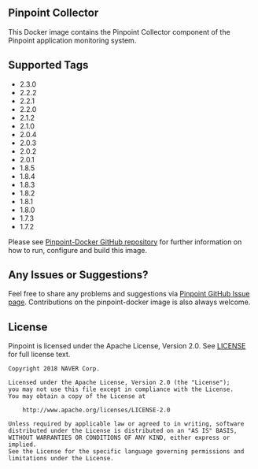## Pinpoint Collector

This Docker image contains the Pinpoint Collector component of the Pinpoint application monitoring system.

## Supported Tags

- 2.3.0
- 2.2.2
- 2.2.1
- 2.2.0
- 2.1.2
- 2.1.0
- 2.0.4
- 2.0.3
- 2.0.2
- 2.0.1
- 1.8.5
- 1.8.4
- 1.8.3
- 1.8.2
- 1.8.1
- 1.8.0
- 1.7.3
- 1.7.2

Please see [Pinpoint-Docker GitHub repository](https://github.com/naver/pinpoint-docker) for further information on how
to run, configure and build this image.

## Any Issues or Suggestions?

Feel free to share any problems and suggestions
via [Pinpoint GitHub Issue page](https://github.com/naver/pinpoint/issues). Contributions on the pinpoint-docker image
is also always welcome.

## License

Pinpoint is licensed under the Apache License, Version 2.0.
See [LICENSE](https://github.com/naver/pinpoint/blob/master/LICENSE) for full license text.

```
Copyright 2018 NAVER Corp.

Licensed under the Apache License, Version 2.0 (the "License");
you may not use this file except in compliance with the License.
You may obtain a copy of the License at

    http://www.apache.org/licenses/LICENSE-2.0

Unless required by applicable law or agreed to in writing, software
distributed under the License is distributed on an "AS IS" BASIS,
WITHOUT WARRANTIES OR CONDITIONS OF ANY KIND, either express or implied.
See the License for the specific language governing permissions and
limitations under the License.
```